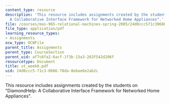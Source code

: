 ```yaml
---
content_type: resource
description: 'This resource includes assignments created by the students on "DiamondHelp:
  A Collaborative Interface Framework for Networked Home Appliances".'
file: /courses/mas-965-relational-machines-spring-2005/24d0ccc571c3068678da8ebae6e2ab2c_st_week6.pdf
file_type: application/pdf
learning_resource_types:
- Assignments
ocw_type: OCWFile
parent_title: Assignments
parent_type: CourseSection
parent_uid: af7c6fa2-6acf-1f3b-13a3-263f542d206f
resourcetype: Document
title: st_week6.pdf
uid: 24d0ccc5-71c3-0686-78da-8ebae6e2ab2c
---
```

This resource includes assignments created by the students on "DiamondHelp: A Collaborative Interface Framework for Networked Home Appliances".


